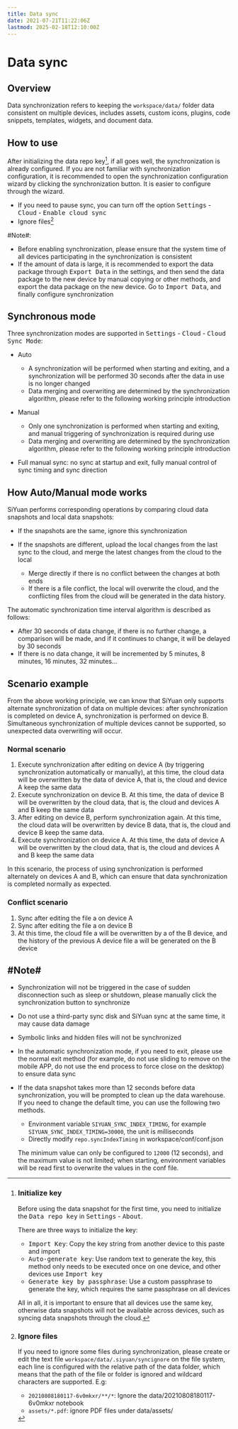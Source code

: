 ```yaml
---
title: Data sync
date: 2021-07-21T11:22:06Z
lastmod: 2025-02-18T12:10:00Z
---
```


# Data sync

## Overview

Data synchronization refers to keeping the `workspace/data/`​ folder data consistent on multiple devices, includes assets, custom icons, plugins, code snippets, templates, widgets, and document data.

## How to use

After initializing the data repo key[^1], if all goes well, the synchronization is already configured. If you are not familiar with synchronization configuration, it is recommended to open the synchronization configuration wizard by clicking the synchronization button. It is easier to configure through the wizard.

* If you need to pause sync, you can turn off the option <kbd>Settings</kbd> - <kbd>Cloud</kbd> - <kbd>Enable cloud sync</kbd>
* Ignore files[^2]

​#Note#​​: 

* Before enabling synchronization, please ensure that the system time of all devices participating in the synchronization is consistent
* If the amount of data is large, it is recommended to export the data package through <kbd>Export Data</kbd>​ in the settings, and then send the data package to the new device by manual copying or other methods, and export the data package on the new device. Go to <kbd>Import Data</kbd>​, and finally configure synchronization

## Synchronous mode

Three synchronization modes are supported in <kbd>Settings</kbd>​ - <kbd>Cloud</kbd>​ - <kbd>Cloud Sync Mode</kbd>​:

* Auto

  * A synchronization will be performed when starting and exiting, and a synchronization will be performed 30 seconds after the data in use is no longer changed
  * Data merging and overwriting are determined by the synchronization algorithm, please refer to the following working principle introduction
* Manual

  * Only one synchronization is performed when starting and exiting, and manual triggering of synchronization is required during use
  * Data merging and overwriting are determined by the synchronization algorithm, please refer to the following working principle introduction
* Full manual sync: no sync at startup and exit, fully manual control of sync timing and sync direction

## How Auto/Manual mode works

SiYuan performs corresponding operations by comparing cloud data snapshots and local data snapshots:

* If the snapshots are the same, ignore this synchronization
* If the snapshots are different, upload the local changes from the last sync to the cloud, and merge the latest changes from the cloud to the local

  * Merge directly if there is no conflict between the changes at both ends
  * If there is a file conflict, the local will overwrite the cloud, and the conflicting files from the cloud will be generated in the data history.

The automatic synchronization time interval algorithm is described as follows:

* After 30 seconds of data change, if there is no further change, a comparison will be made, and if it continues to change, it will be delayed by 30 seconds
* If there is no data change, it will be incremented by 5 minutes, 8 minutes, 16 minutes, 32 minutes...

## Scenario example

From the above working principle, we can know that SiYuan only supports alternate synchronization of data on multiple devices: after synchronization is completed on device A, synchronization is performed on device B. Simultaneous synchronization of multiple devices cannot be supported, so unexpected data overwriting will occur.

### Normal scenario

1. Execute synchronization after editing on device A (by triggering synchronization automatically or manually), at this time, the cloud data will be overwritten by the data of device A, that is, the cloud and device A keep the same data
2. Execute synchronization on device B. At this time, the data of device B will be overwritten by the cloud data, that is, the cloud and devices A and B keep the same data
3. After editing on device B, perform synchronization again. At this time, the cloud data will be overwritten by device B data, that is, the cloud and device B keep the same data.
4. Execute synchronization on device A. At this time, the data of device A will be overwritten by the cloud data, that is, the cloud and devices A and B keep the same data

In this scenario, the process of using synchronization is performed alternately on devices A and B, which can ensure that data synchronization is completed normally as expected.

### Conflict scenario

1. Sync after editing the file a on device A
2. Sync after editing the file a on device B
3. At this time, the cloud file a will be overwritten by a of the B device, and the history of the previous A device file a will be generated on the B device

## #Note#

* Synchronization will not be triggered in the case of sudden disconnection such as sleep or shutdown, please manually click the synchronization button to synchronize
* Do not use a third-party sync disk and SiYuan sync at the same time, it may cause data damage
* Symbolic links and hidden files will not be synchronized
* In the automatic synchronization mode, if you need to exit, please use the normal exit method (for example, do not use sliding to remove on the mobile APP, do not use the end process to force close on the desktop) to ensure data sync
* If the data snapshot takes more than 12 seconds before data synchronization, you will be prompted to clean up the data warehouse. If you need to change the default time, you can use the following two methods.

  * Environment variable `SIYUAN_SYNC_INDEX_TIMING`​, for example `SIYUAN_SYNC_INDEX_TIMING=30000`​, the unit is milliseconds
  * Directly modify `repo.syncIndexTiming`​ in workspace/conf/conf.json

  The minimum value can only be configured to `12000`​ (12 seconds), and the maximum value is not limited; when starting, environment variables will be read first to overwrite the values in the conf file.

[^1]: ### Initialize key

    Before using the data snapshot for the first time, you need to initialize the <kbd>Data repo key</kbd> in <kbd>Settings</kbd> - <kbd>About</kbd>.

    There are three ways to initialize the key:

    * <kbd>Import Key</kbd>: Copy the key string from another device to this paste and import
    * <kbd>Auto-generate key</kbd>: Use random text to generate the key, this method only needs to be executed once on one device, and other devices use <kbd>Import key</kbd>
    * <kbd>Generate key by passphrase</kbd>: Use a custom passphrase to generate the key, which requires the same passphrase on all devices

    All in all, it is important to ensure that all devices use the same key, otherwise data snapshots will not be available across devices, such as syncing data snapshots through the cloud.


[^2]: ### Ignore files

    If you need to ignore some files during synchronization, please create or edit the text file `workspace/data/.siyuan/syncignore` on the file system, each line is configured with the relative path of the data folder, which means that the path of the file or folder is ignored and wildcard characters are supported. E.g:

    * `20210808180117-6v0mkxr/**/*`: Ignore the data/20210808180117-6v0mkxr notebook
    * `assets/*.pdf`: ignore PDF files under data/assets/
